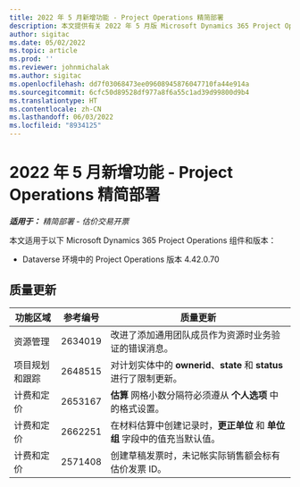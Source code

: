 ```yaml
---
title: 2022 年 5 月新增功能 - Project Operations 精简部署
description: 本文提供有关 2022 年 5 月版 Microsoft Dynamics 365 Project Operations 精简部署中可用的质量更新的信息。
author: sigitac
ms.date: 05/02/2022
ms.topic: article
ms.prod: ''
ms.reviewer: johnmichalak
ms.author: sigitac
ms.openlocfilehash: dd7f03068473ee09608945876047710fa44e914a
ms.sourcegitcommit: 6cfc50d89528df977a8f6a55c1ad39d99800d9b4
ms.translationtype: HT
ms.contentlocale: zh-CN
ms.lasthandoff: 06/03/2022
ms.locfileid: "8934125"
---
```

# <a name="whats-new-may-2022---project-operations-lite-deployment"></a>2022 年 5 月新增功能 - Project Operations 精简部署

_**适用于：** 精简部署 - 估价交易开票_

本文适用于以下 Microsoft Dynamics 365 Project Operations 组件和版本：

- Dataverse 环境中的 Project Operations 版本 4.42.0.70

## <a name="quality-updates"></a>质量更新

| 功能区域 | 参考编号 | 质量更新 |
| --- | --- | --- |
| 资源管理 | 2634019 | 改进了添加通用团队成员作为资源时业务验证的错误消息。 |
| 项目规划和跟踪 | 2648515 | 对计划实体中的 **ownerid**、**state** 和 **status** 进行了限制更新。 |
| 计费和定价 | 2653167 | **估算** 网格小数分隔符必须遵从 **个人选项** 中的格式设置。 |
| 计费和定价| 2662251 | 在材料估算中创建记录时，**更正单位** 和 **单位组** 字段中的值充当默认值。 |
| 计费和定价| 2571408 | 创建草稿发票时，未记帐实际销售额会标有估价发票 ID。 |
